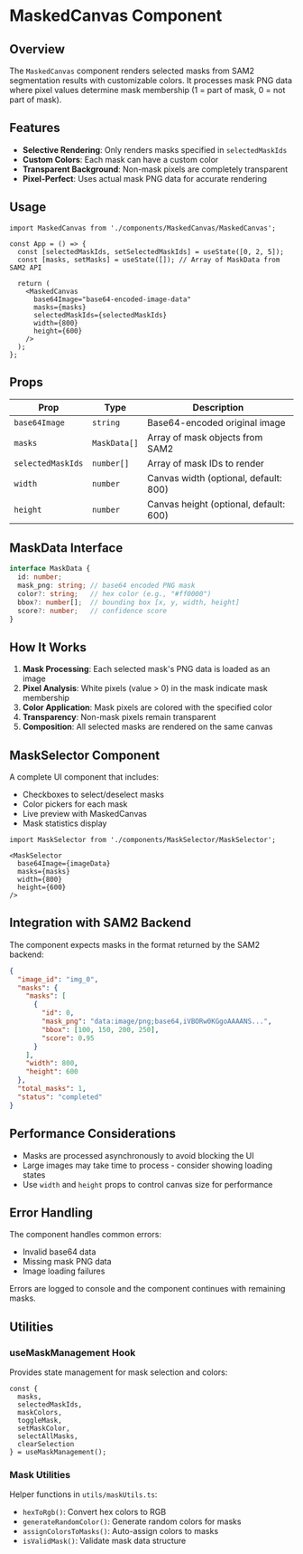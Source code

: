 # MaskedCanvas Component

## Overview

The `MaskedCanvas` component renders selected masks from SAM2 segmentation results with customizable colors. It processes mask PNG data where pixel values determine mask membership (1 = part of mask, 0 = not part of mask).

## Features

- **Selective Rendering**: Only renders masks specified in `selectedMaskIds`
- **Custom Colors**: Each mask can have a custom color
- **Transparent Background**: Non-mask pixels are completely transparent
- **Pixel-Perfect**: Uses actual mask PNG data for accurate rendering

## Usage

```tsx
import MaskedCanvas from './components/MaskedCanvas/MaskedCanvas';

const App = () => {
  const [selectedMaskIds, setSelectedMaskIds] = useState([0, 2, 5]);
  const [masks, setMasks] = useState([]); // Array of MaskData from SAM2 API

  return (
    <MaskedCanvas
      base64Image="base64-encoded-image-data"
      masks={masks}
      selectedMaskIds={selectedMaskIds}
      width={800}
      height={600}
    />
  );
};
```

## Props

| Prop | Type | Description |
|------|------|-------------|
| `base64Image` | `string` | Base64-encoded original image |
| `masks` | `MaskData[]` | Array of mask objects from SAM2 |
| `selectedMaskIds` | `number[]` | Array of mask IDs to render |
| `width` | `number` | Canvas width (optional, default: 800) |
| `height` | `number` | Canvas height (optional, default: 600) |

## MaskData Interface

```typescript
interface MaskData {
  id: number;
  mask_png: string; // base64 encoded PNG mask
  color?: string;   // hex color (e.g., "#ff0000")
  bbox?: number[];  // bounding box [x, y, width, height]
  score?: number;   // confidence score
}
```

## How It Works

1. **Mask Processing**: Each selected mask's PNG data is loaded as an image
2. **Pixel Analysis**: White pixels (value > 0) in the mask indicate mask membership
3. **Color Application**: Mask pixels are colored with the specified color
4. **Transparency**: Non-mask pixels remain transparent
5. **Composition**: All selected masks are rendered on the same canvas

## MaskSelector Component

A complete UI component that includes:
- Checkboxes to select/deselect masks
- Color pickers for each mask
- Live preview with MaskedCanvas
- Mask statistics display

```tsx
import MaskSelector from './components/MaskSelector/MaskSelector';

<MaskSelector
  base64Image={imageData}
  masks={masks}
  width={800}
  height={600}
/>
```

## Integration with SAM2 Backend

The component expects masks in the format returned by the SAM2 backend:

```json
{
  "image_id": "img_0",
  "masks": {
    "masks": [
      {
        "id": 0,
        "mask_png": "data:image/png;base64,iVBORw0KGgoAAAANS...",
        "bbox": [100, 150, 200, 250],
        "score": 0.95
      }
    ],
    "width": 800,
    "height": 600
  },
  "total_masks": 1,
  "status": "completed"
}
```

## Performance Considerations

- Masks are processed asynchronously to avoid blocking the UI
- Large images may take time to process - consider showing loading states
- Use `width` and `height` props to control canvas size for performance

## Error Handling

The component handles common errors:
- Invalid base64 data
- Missing mask PNG data
- Image loading failures

Errors are logged to console and the component continues with remaining masks.

## Utilities

### useMaskManagement Hook

Provides state management for mask selection and colors:

```tsx
const {
  masks,
  selectedMaskIds,
  maskColors,
  toggleMask,
  setMaskColor,
  selectAllMasks,
  clearSelection
} = useMaskManagement();
```

### Mask Utilities

Helper functions in `utils/maskUtils.ts`:
- `hexToRgb()`: Convert hex colors to RGB
- `generateRandomColor()`: Generate random colors for masks
- `assignColorsToMasks()`: Auto-assign colors to masks
- `isValidMask()`: Validate mask data structure
